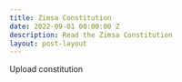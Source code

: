 ```yaml
---
title: Zimsa Constitution
date: 2022-09-01 00:00:00 Z
description: Read the Zimsa Constitution
layout: post-layout
---
```


Upload constitution 